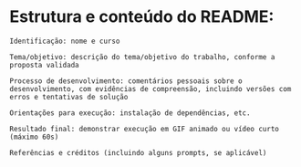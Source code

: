 # Estrutura e conteúdo do README:

    Identificação: nome e curso

    Tema/objetivo: descrição do tema/objetivo do trabalho, conforme a proposta validada

    Processo de desenvolvimento: comentários pessoais sobre o desenvolvimento, com evidências de compreensão, incluindo versões com erros e tentativas de solução

    Orientações para execução: instalação de dependências, etc.

    Resultado final: demonstrar execução em GIF animado ou vídeo curto (máximo 60s)

    Referências e créditos (incluindo alguns prompts, se aplicável)
